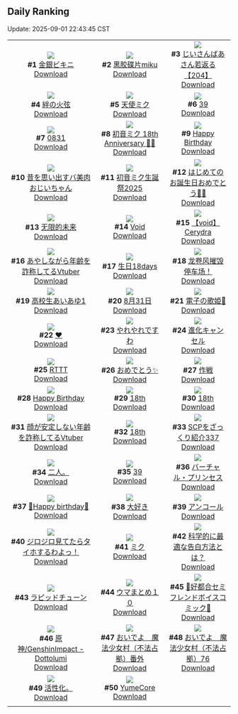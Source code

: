 ## Daily Ranking
Update: 2025-09-01 22:43:45 CST

|      |      |      |
| :----: | :----: | :----: |
| ![](https://i.pixiv.re/c/240x480/img-master/img/2025/08/30/00/00/17/134477460_p0_master1200.jpg)<br>**#1** [金銀ビキニ](https://www.pixiv.net/artworks/134477460)<br>[Download](https://i.pixiv.re/img-original/img/2025/08/30/00/00/17/134477460_p0.jpg) | ![](https://i.pixiv.re/c/240x480/img-master/img/2025/08/30/00/01/28/134477717_p0_master1200.jpg)<br>**#2** [黑胶碟片miku](https://www.pixiv.net/artworks/134477717)<br>[Download](https://i.pixiv.re/img-original/img/2025/08/30/00/01/28/134477717_p0.jpg) | ![](https://i.pixiv.re/c/240x480/img-master/img/2025/08/30/11/00/06/134492056_p0_master1200.jpg)<br>**#3** [じいさんばあさん若返る【204】](https://www.pixiv.net/artworks/134492056)<br>[Download](https://i.pixiv.re/img-original/img/2025/08/30/11/00/06/134492056_p0.png) |
| ![](https://i.pixiv.re/c/240x480/img-master/img/2025/08/30/00/00/13/134477424_p0_master1200.jpg)<br>**#4** [絆の火弦](https://www.pixiv.net/artworks/134477424)<br>[Download](https://i.pixiv.re/img-original/img/2025/08/30/00/00/13/134477424_p0.jpg) | ![](https://i.pixiv.re/c/240x480/img-master/img/2025/08/31/00/00/23/134520211_p0_master1200.jpg)<br>**#5** [天使ミク](https://www.pixiv.net/artworks/134520211)<br>[Download](https://i.pixiv.re/img-original/img/2025/08/31/00/00/23/134520211_p0.jpg) | ![](https://i.pixiv.re/c/240x480/img-master/img/2025/08/31/06/00/05/134529847_p0_master1200.jpg)<br>**#6** [39](https://www.pixiv.net/artworks/134529847)<br>[Download](https://i.pixiv.re/img-original/img/2025/08/31/06/00/05/134529847_p0.jpg) |
| ![](https://i.pixiv.re/c/240x480/img-master/img/2025/08/31/08/31/05/134532692_p0_master1200.jpg)<br>**#7** [0831](https://www.pixiv.net/artworks/134532692)<br>[Download](https://i.pixiv.re/img-original/img/2025/08/31/08/31/05/134532692_p0.jpg) | ![](https://i.pixiv.re/c/240x480/img-master/img/2025/08/31/00/00/20/134520180_p0_master1200.jpg)<br>**#8** [初音ミク 18th Anniversary 🎂🎉](https://www.pixiv.net/artworks/134520180)<br>[Download](https://i.pixiv.re/img-original/img/2025/08/31/00/00/20/134520180_p0.jpg) | ![](https://i.pixiv.re/c/240x480/img-master/img/2025/08/31/00/00/06/134519989_p0_master1200.jpg)<br>**#9** [Happy Birthday](https://www.pixiv.net/artworks/134519989)<br>[Download](https://i.pixiv.re/img-original/img/2025/08/31/00/00/06/134519989_p0.png) |
| ![](https://i.pixiv.re/c/240x480/img-master/img/2025/08/31/00/00/41/134520338_p0_master1200.jpg)<br>**#10** [昔を思い出すバ美肉おじいちゃん](https://www.pixiv.net/artworks/134520338)<br>[Download](https://i.pixiv.re/img-original/img/2025/08/31/00/00/41/134520338_p0.jpg) | ![](https://i.pixiv.re/c/240x480/img-master/img/2025/08/31/00/39/35/134522729_p0_master1200.jpg)<br>**#11** [初音ミク生誕祭2025](https://www.pixiv.net/artworks/134522729)<br>[Download](https://i.pixiv.re/img-original/img/2025/08/31/00/39/35/134522729_p0.png) | ![](https://i.pixiv.re/c/240x480/img-master/img/2025/08/31/16/02/34/134545951_p0_master1200.jpg)<br>**#12** [はじめてのお誕生日おめでとう🎂🎉](https://www.pixiv.net/artworks/134545951)<br>[Download](https://i.pixiv.re/img-original/img/2025/08/31/16/02/34/134545951_p0.jpg) |
| ![](https://i.pixiv.re/c/240x480/img-master/img/2025/08/31/01/10/51/134524006_p0_master1200.jpg)<br>**#13** [无限的未来](https://www.pixiv.net/artworks/134524006)<br>[Download](https://i.pixiv.re/img-original/img/2025/08/31/01/10/51/134524006_p0.png) | ![](https://i.pixiv.re/c/240x480/img-master/img/2025/08/31/18/45/53/134552218_p0_master1200.jpg)<br>**#14** [Void](https://www.pixiv.net/artworks/134552218)<br>[Download](https://i.pixiv.re/img-original/img/2025/08/31/18/45/53/134552218_p0.jpg) | ![](https://i.pixiv.re/c/240x480/img-master/img/2025/08/31/03/37/15/134527838_p0_master1200.jpg)<br>**#15** [【void】Cerydra](https://www.pixiv.net/artworks/134527838)<br>[Download](https://i.pixiv.re/img-original/img/2025/08/31/03/37/15/134527838_p0.jpg) |
| ![](https://i.pixiv.re/c/240x480/img-master/img/2025/08/30/21/03/58/134511660_p0_master1200.jpg)<br>**#16** [あやしながら年齢を詐称してるVtuber](https://www.pixiv.net/artworks/134511660)<br>[Download](https://i.pixiv.re/img-original/img/2025/08/30/21/03/58/134511660_p0.png) | ![](https://i.pixiv.re/c/240x480/img-master/img/2025/08/31/12/48/25/134540131_p0_master1200.jpg)<br>**#17** [生日18days](https://www.pixiv.net/artworks/134540131)<br>[Download](https://i.pixiv.re/img-original/img/2025/08/31/12/48/25/134540131_p0.jpg) | ![](https://i.pixiv.re/c/240x480/img-master/img/2025/09/01/02/10/27/134520610_p0_master1200.jpg)<br>**#18** [龙卷风摧毁停车场！](https://www.pixiv.net/artworks/134520610)<br>[Download](https://i.pixiv.re/img-original/img/2025/09/01/02/10/27/134520610_p0.jpg) |
| ![](https://i.pixiv.re/c/240x480/img-master/img/2025/08/30/00/00/05/134477355_p0_master1200.jpg)<br>**#19** [高校生あいあゆ1](https://www.pixiv.net/artworks/134477355)<br>[Download](https://i.pixiv.re/img-original/img/2025/08/30/00/00/05/134477355_p0.jpg) | ![](https://i.pixiv.re/c/240x480/img-master/img/2025/08/31/00/00/14/134520107_p0_master1200.jpg)<br>**#20** [8月31日](https://www.pixiv.net/artworks/134520107)<br>[Download](https://i.pixiv.re/img-original/img/2025/08/31/00/00/14/134520107_p0.jpg) | ![](https://i.pixiv.re/c/240x480/img-master/img/2025/08/31/00/08/26/134521177_p0_master1200.jpg)<br>**#21** [電子の歌姫👑](https://www.pixiv.net/artworks/134521177)<br>[Download](https://i.pixiv.re/img-original/img/2025/08/31/00/08/26/134521177_p0.jpg) |
| ![](https://i.pixiv.re/c/240x480/img-master/img/2025/08/31/02/30/02/134526425_p0_master1200.jpg)<br>**#22** [♥](https://www.pixiv.net/artworks/134526425)<br>[Download](https://i.pixiv.re/img-original/img/2025/08/31/02/30/02/134526425_p0.png) | ![](https://i.pixiv.re/c/240x480/img-master/img/2025/08/31/17/30/34/134548952_p0_master1200.jpg)<br>**#23** [やれやれですわ](https://www.pixiv.net/artworks/134548952)<br>[Download](https://i.pixiv.re/img-original/img/2025/08/31/17/30/34/134548952_p0.jpg) | ![](https://i.pixiv.re/c/240x480/img-master/img/2025/08/30/16/06/23/134500448_p0_master1200.jpg)<br>**#24** [進化キャンセル](https://www.pixiv.net/artworks/134500448)<br>[Download](https://i.pixiv.re/img-original/img/2025/08/30/16/06/23/134500448_p0.jpg) |
| ![](https://i.pixiv.re/c/240x480/img-master/img/2025/08/30/00/08/00/134478163_p0_master1200.jpg)<br>**#25** [RTTT](https://www.pixiv.net/artworks/134478163)<br>[Download](https://i.pixiv.re/img-original/img/2025/08/30/00/08/00/134478163_p0.jpg) | ![](https://i.pixiv.re/c/240x480/img-master/img/2025/08/31/01/28/58/134524627_p0_master1200.jpg)<br>**#26** [おめでとう✨](https://www.pixiv.net/artworks/134524627)<br>[Download](https://i.pixiv.re/img-original/img/2025/08/31/01/28/58/134524627_p0.jpg) | ![](https://i.pixiv.re/c/240x480/img-master/img/2025/08/30/19/30/50/134507584_p0_master1200.jpg)<br>**#27** [作戦](https://www.pixiv.net/artworks/134507584)<br>[Download](https://i.pixiv.re/img-original/img/2025/08/30/19/30/50/134507584_p0.png) |
| ![](https://i.pixiv.re/c/240x480/img-master/img/2025/08/31/00/00/27/134520245_p0_master1200.jpg)<br>**#28** [Happy Birthday](https://www.pixiv.net/artworks/134520245)<br>[Download](https://i.pixiv.re/img-original/img/2025/08/31/00/00/27/134520245_p0.jpg) | ![](https://i.pixiv.re/c/240x480/img-master/img/2025/08/31/00/00/10/134520058_p0_master1200.jpg)<br>**#29** [18th](https://www.pixiv.net/artworks/134520058)<br>[Download](https://i.pixiv.re/img-original/img/2025/08/31/00/00/10/134520058_p0.jpg) | ![](https://i.pixiv.re/c/240x480/img-master/img/2025/08/31/00/30/02/134522263_p0_master1200.jpg)<br>**#30** [18th](https://www.pixiv.net/artworks/134522263)<br>[Download](https://i.pixiv.re/img-original/img/2025/08/31/00/30/02/134522263_p0.jpg) |
| ![](https://i.pixiv.re/c/240x480/img-master/img/2025/08/31/21/11/56/134559123_p0_master1200.jpg)<br>**#31** [顔が安定しない年齢を詐称してるVtuber](https://www.pixiv.net/artworks/134559123)<br>[Download](https://i.pixiv.re/img-original/img/2025/08/31/21/11/56/134559123_p0.png) | ![](https://i.pixiv.re/c/240x480/img-master/img/2025/08/31/01/13/25/134524105_p0_master1200.jpg)<br>**#32** [18th](https://www.pixiv.net/artworks/134524105)<br>[Download](https://i.pixiv.re/img-original/img/2025/08/31/01/13/25/134524105_p0.jpg) | ![](https://i.pixiv.re/c/240x480/img-master/img/2025/08/30/21/00/19/134511378_p0_master1200.jpg)<br>**#33** [SCPをざっくり紹介337](https://www.pixiv.net/artworks/134511378)<br>[Download](https://i.pixiv.re/img-original/img/2025/08/30/21/00/19/134511378_p0.jpg) |
| ![](https://i.pixiv.re/c/240x480/img-master/img/2025/08/31/17/09/35/134548138_p0_master1200.jpg)<br>**#34** [二人。](https://www.pixiv.net/artworks/134548138)<br>[Download](https://i.pixiv.re/img-original/img/2025/08/31/17/09/35/134548138_p0.jpg) | ![](https://i.pixiv.re/c/240x480/img-master/img/2025/08/31/14/49/31/134543738_p0_master1200.jpg)<br>**#35** [39](https://www.pixiv.net/artworks/134543738)<br>[Download](https://i.pixiv.re/img-original/img/2025/08/31/14/49/31/134543738_p0.jpg) | ![](https://i.pixiv.re/c/240x480/img-master/img/2025/08/31/00/00/05/134519977_p0_master1200.jpg)<br>**#36** [バーチャル・プリンセス](https://www.pixiv.net/artworks/134519977)<br>[Download](https://i.pixiv.re/img-original/img/2025/08/31/00/00/05/134519977_p0.jpg) |
| ![](https://i.pixiv.re/c/240x480/img-master/img/2025/08/31/00/08/05/134521155_p0_master1200.jpg)<br>**#37** [🤍Happy birthday🤍](https://www.pixiv.net/artworks/134521155)<br>[Download](https://i.pixiv.re/img-original/img/2025/08/31/00/08/05/134521155_p0.png) | ![](https://i.pixiv.re/c/240x480/img-master/img/2025/08/31/00/00/22/134520195_p0_master1200.jpg)<br>**#38** [大好き](https://www.pixiv.net/artworks/134520195)<br>[Download](https://i.pixiv.re/img-original/img/2025/08/31/00/00/22/134520195_p0.png) | ![](https://i.pixiv.re/c/240x480/img-master/img/2025/08/31/00/02/04/134520630_p0_master1200.jpg)<br>**#39** [アンコール](https://www.pixiv.net/artworks/134520630)<br>[Download](https://i.pixiv.re/img-original/img/2025/08/31/00/02/04/134520630_p0.jpg) |
| ![](https://i.pixiv.re/c/240x480/img-master/img/2025/08/30/00/00/21/134477488_p0_master1200.jpg)<br>**#40** [ジロジロ見てたらタイホするわよっ！](https://www.pixiv.net/artworks/134477488)<br>[Download](https://i.pixiv.re/img-original/img/2025/08/30/00/00/21/134477488_p0.jpg) | ![](https://i.pixiv.re/c/240x480/img-master/img/2025/08/31/23/11/08/134565887_p0_master1200.jpg)<br>**#41** [ミク](https://www.pixiv.net/artworks/134565887)<br>[Download](https://i.pixiv.re/img-original/img/2025/08/31/23/11/08/134565887_p0.jpg) | ![](https://i.pixiv.re/c/240x480/img-master/img/2025/08/31/18/30/11/134551534_p0_master1200.jpg)<br>**#42** [科学的に最適な告白方法とは？](https://www.pixiv.net/artworks/134551534)<br>[Download](https://i.pixiv.re/img-original/img/2025/08/31/18/30/11/134551534_p0.jpg) |
| ![](https://i.pixiv.re/c/240x480/img-master/img/2025/08/31/20/09/34/134555988_p0_master1200.jpg)<br>**#43** [ラピッドチューン](https://www.pixiv.net/artworks/134555988)<br>[Download](https://i.pixiv.re/img-original/img/2025/08/31/20/09/34/134555988_p0.png) | ![](https://i.pixiv.re/c/240x480/img-master/img/2025/08/30/18/30/28/134505186_p0_master1200.jpg)<br>**#44** [ウマまとめ１０](https://www.pixiv.net/artworks/134505186)<br>[Download](https://i.pixiv.re/img-original/img/2025/08/30/18/30/28/134505186_p0.jpg) | ![](https://i.pixiv.re/c/240x480/img-master/img/2025/08/31/01/21/27/134524379_p0_master1200.jpg)<br>**#45** [💜好都合セミフレンドボイスコミック💜](https://www.pixiv.net/artworks/134524379)<br>[Download](https://i.pixiv.re/img-original/img/2025/08/31/01/21/27/134524379_p0.jpg) |
| ![](https://i.pixiv.re/c/240x480/img-master/img/2025/08/31/13/10/27/134540855_p0_master1200.jpg)<br>**#46** [原神/GenshinImpact - Dottolumi](https://www.pixiv.net/artworks/134540855)<br>[Download](https://i.pixiv.re/img-original/img/2025/08/31/13/10/27/134540855_p0.png) | ![](https://i.pixiv.re/c/240x480/img-master/img/2025/08/31/12/28/44/134539522_p0_master1200.jpg)<br>**#47** [おいでよ　魔法少女村（不法占拠）番外](https://www.pixiv.net/artworks/134539522)<br>[Download](https://i.pixiv.re/img-original/img/2025/08/31/12/28/44/134539522_p0.png) | ![](https://i.pixiv.re/c/240x480/img-master/img/2025/08/31/12/24/09/134539365_p0_master1200.jpg)<br>**#48** [おいでよ　魔法少女村（不法占拠）76](https://www.pixiv.net/artworks/134539365)<br>[Download](https://i.pixiv.re/img-original/img/2025/08/31/12/24/09/134539365_p0.png) |
| ![](https://i.pixiv.re/c/240x480/img-master/img/2025/08/30/01/57/40/134481920_p0_master1200.jpg)<br>**#49** [活性化。](https://www.pixiv.net/artworks/134481920)<br>[Download](https://i.pixiv.re/img-original/img/2025/08/30/01/57/40/134481920_p0.jpg) | ![](https://i.pixiv.re/c/240x480/img-master/img/2025/08/30/19/46/36/134508131_p0_master1200.jpg)<br>**#50** [YumeCore](https://www.pixiv.net/artworks/134508131)<br>[Download](https://i.pixiv.re/img-original/img/2025/08/30/19/46/36/134508131_p0.jpg) |
|      |
